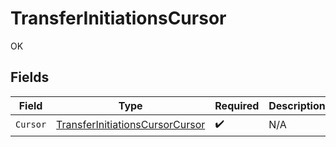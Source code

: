 # TransferInitiationsCursor

OK


## Fields

| Field                                                                                     | Type                                                                                      | Required                                                                                  | Description                                                                               |
| ----------------------------------------------------------------------------------------- | ----------------------------------------------------------------------------------------- | ----------------------------------------------------------------------------------------- | ----------------------------------------------------------------------------------------- |
| `Cursor`                                                                                  | [TransferInitiationsCursorCursor](../../models/shared/transferinitiationscursorcursor.md) | :heavy_check_mark:                                                                        | N/A                                                                                       |